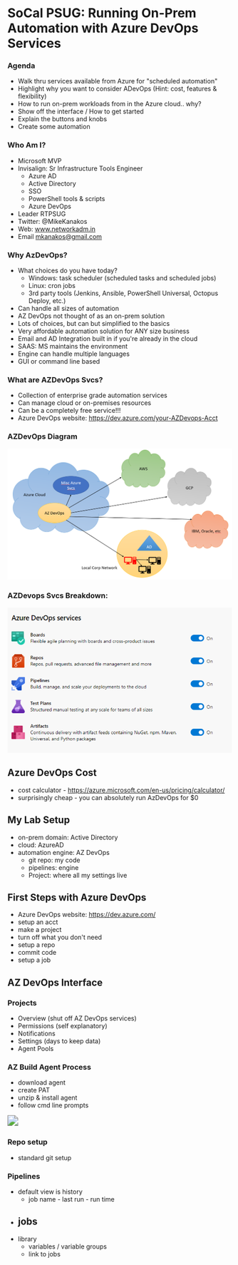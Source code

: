 # SoCal PSUG: Running On-Prem Automation with Azure DevOps Services

### Agenda

- Walk thru services available from Azure for "scheduled automation"
- Highlight why you want to consider ADevOps (Hint: cost, features & flexibility)
- How to run on-prem workloads from in the Azure cloud.. why?
- Show off the interface / How to get started
- Explain the buttons and knobs
- Create some automation

### Who Am I?

- Microsoft MVP
- Invisalign: Sr Infrastructure Tools Engineer
  - Azure AD
  - Active Directory
  - SSO
  - PowerShell tools & scripts
  - Azure DevOps
- Leader RTPSUG
- Twitter: @MikeKanakos
- Web: www.networkadm.in
- Email mkanakos@gmail.com

### Why AzDevOps?

- What choices do you have today?
  - Windows: task scheduler (scheduled tasks and scheduled jobs)
  - Linux: cron jobs
  - 3rd party tools (Jenkins, Ansible, PowerShell Universal, Octopus Deploy, etc.)
- Can handle all sizes of automation
- AZ DevOps not thought of as an on-prem solution
- Lots of choices, but can but simplified to the basics
- Very affordable automation solution for ANY size business
- Email and AD Integration built in if you're already in the cloud
- SAAS: MS maintains the environment
- Engine can handle multiple languages
- GUI or command line based

### What are AZDevOps Svcs?

- Collection of enterprise grade automation services
- Can manage cloud or on-premises resources
- Can be a completely free service!!!
- Azure DevOps website: https://dev.azure.com/your-AZDevops-Acct

### AZDevOps Diagram
![](AZDevops-Conceptual.png)



### AZDevops Svcs Breakdown:

![AzDevopsSvcs](AZDevops-Services.png)

## Azure DevOps Cost

- cost calculator - https://azure.microsoft.com/en-us/pricing/calculator/
- surprisingly cheap - you can absolutely run AzDevOps for $0

## My Lab Setup

- on-prem domain: Active Directory
- cloud: AzureAD
- automation engine: AZ DevOps
  - git repo: my code
  - pipelines: engine
  - Project: where all my settings live

## First Steps with Azure DevOps

- Azure DevOps website: https://dev.azure.com/
- setup an acct
- make a project
- turn off what you don't need
- setup a repo
- commit code
- setup a job

## AZ DevOps Interface

### Projects

- Overview (shut off AZ DevOps services)
- Permissions (self explanatory)
- Notifications
- Settings (days to keep data)
- Agent Pools

### AZ Build Agent Process

- download agent
- create PAT
- unzip & install agent
- follow cmd line prompts

<img src="C:\Scripts\GitRepos\Presentations\2021-09 RTPSUG AZDevOps Demo\AZBuild-Config-Process.png" style="zoom:150%;" />



### Repo setup

- standard git setup

### Pipelines

- default view is history
  - job name - last run - run time
- jobs
  -
- library
  - variables / variable groups
  - link to jobs

